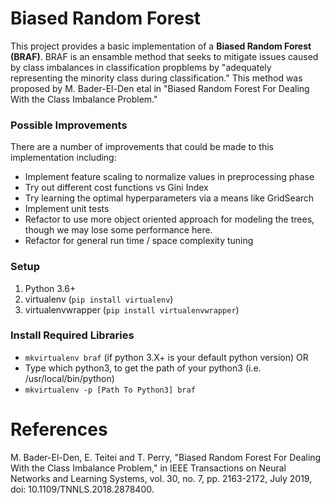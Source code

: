 # Biased Random Forest
This project provides a basic implementation of a **Biased Random Forest (BRAF)**. BRAF is an ensamble method that seeks to mitigate issues caused by class imbalances in classification propblems by "adequately representing the minority class during classification." This method was proposed by M. Bader-El-Den etal in "Biased Random Forest For Dealing With the Class Imbalance Problem."

### Possible Improvements

There are a number of improvements that could be made to this implementation including:
- Implement feature scaling to normalize values in preprocessing phase
- Try out different cost functions vs Gini Index
- Try learning the optimal hyperparameters via a means like GridSearch
- Implement unit tests
- Refactor to use more object oriented approach for modeling the trees, though we may lose some performance here.
- Refactor for general run time / space complexity tuning
 
### Setup

1. Python 3.6+
2. virtualenv (`pip install virtualenv`)
3. virtualenvwrapper (`pip install virtualenvwrapper`)

### Install Required Libraries

- `mkvirtualenv braf` (if python 3.X+ is your default python version) OR
- Type which python3, to get the path of your python3 (i.e. /usr/local/bin/python)
- `mkvirtualenv -p [Path To Python3] braf`

# References
M. Bader-El-Den, E. Teitei and T. Perry, "Biased Random Forest For Dealing With the Class Imbalance Problem," in IEEE Transactions on Neural Networks and Learning Systems, vol. 30, no. 7, pp. 2163-2172, July 2019, doi: 10.1109/TNNLS.2018.2878400.
